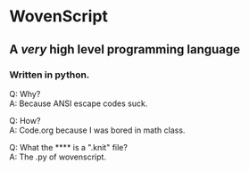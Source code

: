 # WovenScript
## A *very* high level programming language
### Written in python.

Q: Why?  
A: Because ANSI escape codes suck.  

Q: How?  
A: Code.org because I was bored in math class.  

Q: What the **** is a ".knit" file?  
A: The .py of wovenscript.  
